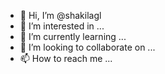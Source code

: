 - 👋 Hi, I’m @shakilagl
- 👀 I’m interested in ...
- 🌱 I’m currently learning ...
- 💞️ I’m looking to collaborate on ...
- 📫 How to reach me ...

<!---
shakilagl/shakilagl is a ✨ special ✨ repository because its `README.md` (this file) appears on your GitHub profile.
You can click the Preview link to take a look at your changes.
--->
